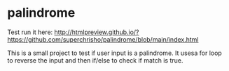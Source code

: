 # palindrome

Test run it here:
http://htmlpreview.github.io/?https://github.com/superchrisho/palindrome/blob/main/index.html

This is a small project to test if user input is a palindrome. 
It usesa for loop to reverse the input and then if/else to check if match is true.

